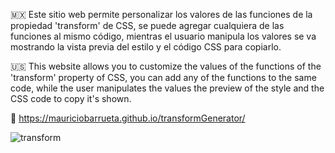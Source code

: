 🇲🇽 Este sitio web permite personalizar los valores de las funciones de la propiedad 'transform' de CSS, se puede agregar cualquiera de las funciones al mismo código, mientras el usuario manipula los valores se va mostrando la vista previa del estilo y el código CSS para copiarlo.

🇺🇸 This website allows you to customize the values of the functions of the 'transform' property of CSS, you can add any of the functions to the same code, while the user manipulates the values the preview of the style and the CSS code to copy it's shown. 

🔗 https://mauriciobarrueta.github.io/transformGenerator/


![transform](https://github.com/user-attachments/assets/811eeeec-ae91-498b-9e77-2322039c5383)
